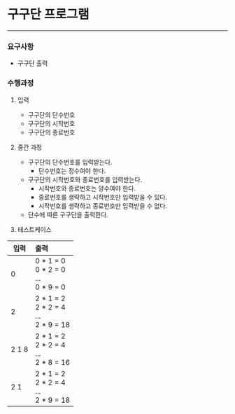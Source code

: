 # 구구단 프로그램
---

### 요구사항
- 구구단 출력
### 수행과정
1. 입력
   - 구구단의 단수번호
   - 구구단의 시작번호
   - 구구단의 종료번호
2. 중간 과정
   - 구구단의 단수번호를 입력받는다.
     - 단수번호는 정수여야 한다.
   - 구구단의 시작번호와 종료번호를 입력받는다.
     - 시작번호와 종료번호는 양수여야 한다.
     - 종료번호를 생략하고 시작번호만 입력받을 수 있다.
     - 시작번호를 생략하고 종료번호만 입력받을 수 없다.
   - 단수에 따른 구구단을 출력한다.

3. 테스트케이스

| 입력      | 출력                                                         |
|---------|:-----------------------------------------------------------|
| 0       | 0 * 1 = 0 <br/> 0 * 2 = 0 <br/> ... <br/> 0 * 9 = 0        |
| 2       | 2 * 1 = 2 <br/> 2 * 2 = 4 <br/> ... <br/> 2 * 9 = 18       |
| 2 1 8   | 2 * 1 = 2 <br/> 2 * 2 = 4 <br/> ... <br/> 2 * 8 = 16       |
| 2 1     | 2 * 1 = 2 <br/> 2 * 2 = 4 <br/> ... <br/> 2 * 9 = 18       |




